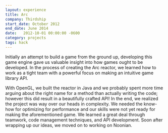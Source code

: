 ```yaml
---
layout: experience
title: Arc
company: Thirdship
start_date: October 2012
end_date: June 2014
date:   2012-10-01 00:00:00 -0600
category: projects
tags: hack
---
```

Initially an attempt to build a game from the ground up, developing this game engine gave us valuable insight into how games ought to be developed. In the process of creating the Arc reactor, we learned how to work as a tight team with a powerful focus on making an intuitive game library API.

With OpenGL, we built the reactor in Java and we probably spent more time arguing about the right name for a method than actually writing the code; however this did result in a beautifully crafted API! In the end, we realized the project was way over our heads in complexity. We needed the know-how for optimizing for performance and our skills were not yet ready for making the aforementioned game. We learned a great deal through teamwork, code management techniques, and API development. Soon after wrapping up our ideas, we moved on to working on Noonian.
